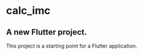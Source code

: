 # calc_imc

## A new Flutter project.

This project is a starting point for a Flutter application.


